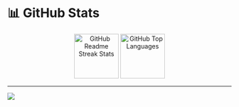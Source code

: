 # 📊 GitHub Stats

<p align="center">
  <img src="https://github-readme-streak-stats.herokuapp.com/?user=kitepea&theme=tokyonight&hide_border=false" alt="GitHub Readme Streak Stats" height="100px"/>
  <img src="https://github-readme-stats.vercel.app/api/top-langs/?username=kitepea&theme=tokyonight&hide_border=false&include_all_commits=true&count_private=true&layout=compact&hide=css" alt="GitHub Top Languages" height="100px"/>
</p>

---
[![](https://visitcount.itsvg.in/api?id=kitepea&icon=0&color=0)](https://visitcount.itsvg.in)

